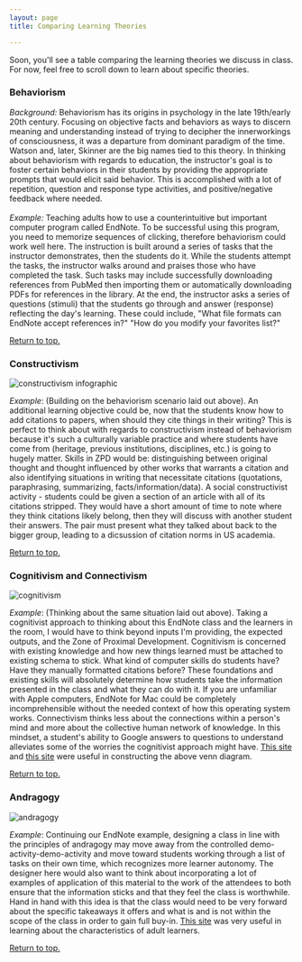 ```yaml
---
layout: page
title: Comparing Learning Theories

---
```

<a name="top"> </a>
Soon, you'll see a table comparing the learning theories we discuss in class. For now, feel free to scroll down to learn about specific theories. 

### <a name="behaviorism"></a>Behaviorism 
*Background:* Behaviorism has its origins in psychology in the late 19th/early 20th century. Focusing on objective facts and behaviors as ways to discern meaning and understanding instead of trying to decipher the innerworkings of consciousness, it was a departure from dominant paradigm of the time. Watson and, later, Skinner are the big names tied to this theory. In thinking about behaviorism with regards to education, the instructor's goal is to foster certain behaviors in their students by providing the appropriate prompts that would elicit said behavior. This is accomplished with a lot of repetition, question and response type activities, and positive/negative feedback where needed. <BR><BR>
*Example:* Teaching adults how to use a counterintuitive but important computer program called EndNote. To be successful using this program, you need to memorize sequences of clicking, therefore behaviorism could work well here. The instruction is built around a series of tasks that the instructor demonstrates, then the students do it. While the students attempt the tasks, the instructor walks around and praises those who have completed the task. Such tasks may include successfully downloading references from PubMed then importing them or automatically downloading PDFs for references in the library. At the end, the instructor asks a series of questions (stimuli) that the students go through and answer (response) reflecting the day's learning. These could include, "What file formats can EndNote accept references in?" "How do you modify your favorites list?"

<a href="https://caitlinmeyer.github.io/idt-portfolio/100x/comparing-learning-theories#top">Return to top.</a>

### <a name="constructivism"></a>Constructivism
![constructivism infographic](https://caitlinmeyer.github.io/idt-portfolio/100x/docs/constructivism-infographic.png "Constructivism Infographic")

*Example*: (Building on the behaviorism scenario laid out above). An additional learning objective could be, now that the students know how to add citations to papers, when should they cite things in their writing? This is perfect to think about with regards to constructivism instead of behaviorism because it's such a culturally variable practice and where students have come from (heritage, previous institutions, disciplines, etc.) is going to hugely matter. Skills in ZPD would be: distinguishing between original thought and thought influenced by other works that warrants a citation and also identifying situations in writing that necessitate citations (quotations, paraphrasing, summarizing, facts/information/data). A social constructivist activity - students could be given a section of an article with all of its citations stripped. They would have a short amount of time to note where they think citations likely belong, then they will discuss with another student their answers. The pair must present what they talked about back to the bigger group, leading to a dicsussion of citation norms in US academia.

<a href="https://caitlinmeyer.github.io/idt-portfolio/100x/comparing-learning-theories#top">Return to top.</a>

### <a name="cognitivism"></a>Cognitivism and Connectivism
  ![cognitivism](https://caitlinmeyer.github.io/idt-portfolio/100x/docs/cognitivism-connectivism.png "Cognitivism vs Connectivism Venn Diagram")
  
  *Example*: (Thinking about the same situation laid out above). Taking a cognitivist approach to thinking about this EndNote class and the learners in the room, I would have to think beyond inputs I'm providing, the expected outputs, and the Zone of Proximal Development. Cognitivism is concerned with existing knowledge and how new things learned must be attached to existing schema to stick. What kind of computer skills do students have? Have they manually formatted citations before? These foundations and existing skills will absolutely determine how students take the information presented in the class and what they can do with it. If you are unfamiliar with Apple computers, EndNote for Mac could be completely incomprehensible without the needed context of how this operating system works. Connectivism thinks less about the connections within a person's mind and more about the collective human network of knowledge. In this mindset, a student's ability to Google answers to questions to understand alleviates some of the worries the cognitivist approach might have. [This site](https://opentextbc.ca/teachinginadigitalage/chapter/3-6-connectivism/) and [this site](http://teachinglearningresources.pbworks.com/w/page/31012664/Cognitivism) were useful in constructing the above venn diagram.
  
  <a href="https://caitlinmeyer.github.io/idt-portfolio/100x/comparing-learning-theories#top">Return to top.</a>
  
### <a name="andragogy"></a>Andragogy
![andragogy](https://caitlinmeyer.github.io/idt-portfolio/100x/docs/andragogy-infographic.png "Andragogy Infographic")
  
  *Example*: Continuing our EndNote example, designing a class in line with the principles of andragogy may move away from the controlled demo-activity-demo-activity and move toward students working through a list of tasks on their own time, which recognizes more learner autonomy. The designer here would also want to think about incorporating a lot of examples of application of this material to the work of the attendees to both ensure that the information sticks and that they feel the class is worthwhile. Hand in hand with this idea is that the class would need to be very forward about the specific takeaways it offers and what is and is not within the scope of the class in order to gain full buy-in. [This site](https://elearningindustry.com/the-adult-learning-theory-andragogy-of-malcolm-knowles) was very useful in learning about the characteristics of adult learners.
  
  <a href="https://caitlinmeyer.github.io/idt-portfolio/100x/comparing-learning-theories#top">Return to top.</a>
